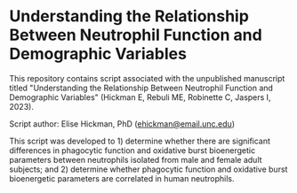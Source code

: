 # Understanding the Relationship Between Neutrophil Function and Demographic Variables

This repository contains script associated with the unpublished manuscript titled "Understanding the Relationship Between Neutrophil Function and Demographic Variables" (Hickman E, Rebuli ME, Robinette C, Jaspers I, 2023).

Script author: Elise Hickman, PhD (ehickman@email.unc.edu)

This script was developed to 1) determine whether there are significant differences in phagocytic function and oxidative burst bioenergetic parameters between neutrophils isolated from male and female adult subjects; and 2) determine whether phagocytic function and oxidative burst bioenergetic parameters are correlated in human neutrophils. 
